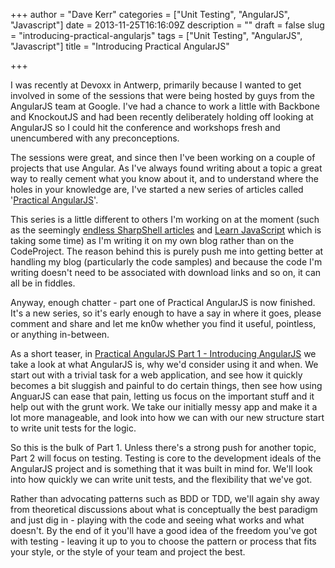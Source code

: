 +++
author = "Dave Kerr"
categories = ["Unit Testing", "AngularJS", "Javascript"]
date = 2013-11-25T16:16:09Z
description = ""
draft = false
slug = "introducing-practical-angularjs"
tags = ["Unit Testing", "AngularJS", "Javascript"]
title = "Introducing Practical AngularJS"

+++


I was recently at Devoxx in Antwerp, primarily because I wanted to get involved in some of the sessions that were being hosted by guys from the AngularJS team at Google. I've had a chance to work a little with Backbone and KnockoutJS and had been recently deliberately holding off looking at AngularJS so I could hit the conference and workshops fresh and unencumbered with any preconceptions.

The sessions were great, and since then I've been working on a couple of projects that use Angular. As I've always found writing about a topic a great way to really cement what you know about it, and to understand where the holes in your knowledge are, I've started a new series of articles called '<a title="Practical AngularJS" href="http://www.dwmkerr.com/practical-angularjs/">Practical AngularJS</a>'.

This series is a little different to others I'm working on at the moment (such as the seemingly <a title=".NET Shell Extensions - Shell Context Menus" href="http://www.codeproject.com/Articles/512956/NET-Shell-Extensions-Shell-Context-Menus" target="_blank">endless SharpShell articles</a> and <a title="Space Invaders" href="http://www.codeproject.com/Articles/681130/Learn-JavaScript-Part-2-Space-Invaders" target="_blank">Learn JavaScript</a> which is taking some time) as I'm writing it on my own blog rather than on the CodeProject. The reason behind this is purely push me into getting better at handling my blog (particularly the code samples) and because the code I'm writing doesn't need to be associated with download links and so on, it can all be in fiddles.

Anyway, enough chatter - part one of Practical AngularJS is now finished. It's a new series, so it's early enough to have a say in where it goes, please comment and share and let me kn0w whether you find it useful, pointless, or anything in-between.

As a short teaser, in <a title="Practical AngularJS Part 1 – Introducing AngularJS" href="http://www.dwmkerr.com/practical-angularjs-part1" target="_blank">Practical AngularJS Part 1 - Introducing AngularJS</a> we take a look at what AngularJS is, why we'd consider using it and when. We start out with a trivial task for a web application, and see how it quickly becomes a bit sluggish and painful to do certain things, then see how using AnguarJS can ease that pain, letting us focus on the important stuff and it help out with the grunt work. We take our initially messy app and make it a lot more manageable, and look into how we can with our new structure start to write unit tests for the logic.

So this is the bulk of Part 1. Unless there's a strong push for another topic, Part 2 will focus on testing. Testing is core to the development ideals of the AngularJS project and is something that it was built in mind for. We'll look into how quickly we can write unit tests, and the flexibility that we've got.

Rather than advocating patterns such as BDD or TDD, we'll again shy away from theoretical discussions about what is conceptually the best paradigm and just dig in - playing with the code and seeing what works and what doesn't. By the end of it you'll have a good idea of the freedom you've got with testing - leaving it up to you to choose the pattern or process that fits your style, or the style of your team and project the best.

